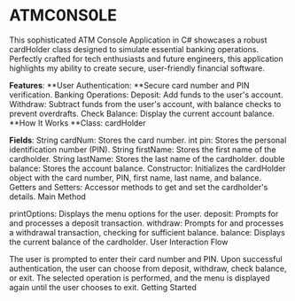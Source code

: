 # ATMC0NS0LE
This sophisticated ATM Console Application in C# showcases a robust cardHolder class designed to simulate essential banking operations. Perfectly crafted for tech enthusiasts and future engineers, this application highlights my ability to create secure, user-friendly financial software.

**Features**:
**User Authentication:
**Secure card number and PIN verification.
Banking Operations:
Deposit: Add funds to the user's account.
Withdraw: Subtract funds from the user's account, with balance checks to prevent overdrafts.
Check Balance: Display the current account balance.
**How It Works
**Class: cardHolder

**Fields**:
String cardNum: Stores the card number.
int pin: Stores the personal identification number (PIN).
String firstName: Stores the first name of the cardholder.
String lastName: Stores the last name of the cardholder.
double balance: Stores the account balance.
Constructor: Initializes the cardHolder object with the card number, PIN, first name, last name, and balance.
Getters and Setters: Accessor methods to get and set the cardholder's details.
Main Method

printOptions: Displays the menu options for the user.
deposit: Prompts for and processes a deposit transaction.
withdraw: Prompts for and processes a withdrawal transaction, checking for sufficient balance.
balance: Displays the current balance of the cardholder.
User Interaction Flow

The user is prompted to enter their card number and PIN.
Upon successful authentication, the user can choose from deposit, withdraw, check balance, or exit.
The selected operation is performed, and the menu is displayed again until the user chooses to exit.
Getting Started
